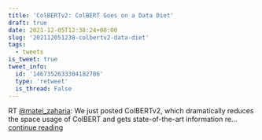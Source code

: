 ```yaml
---
title: 'ColBERTv2: ColBERT Goes on a Data Diet'
draft: true
date: 2021-12-05T12:38:24+00:00
slug: '202112051238-colbertv2-data-diet'
tags:
  - tweets
is_tweet: true
tweet_info:
  id: '1467352633304182786'
  type: 'retweet'
  is_thread: False
---
```




RT [@matei_zaharia](https://x.com/matei_zaharia): We just posted ColBERTv2, which dramatically reduces the space usage of ColBERT and gets state-of-the-art information re… [continue reading](https://x.com/sytelus/status/1467352633304182786)
